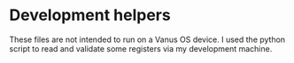 # Development helpers

These files are not intended to run on a Vanus OS device. I used the python script to read and validate some registers via my development machine.